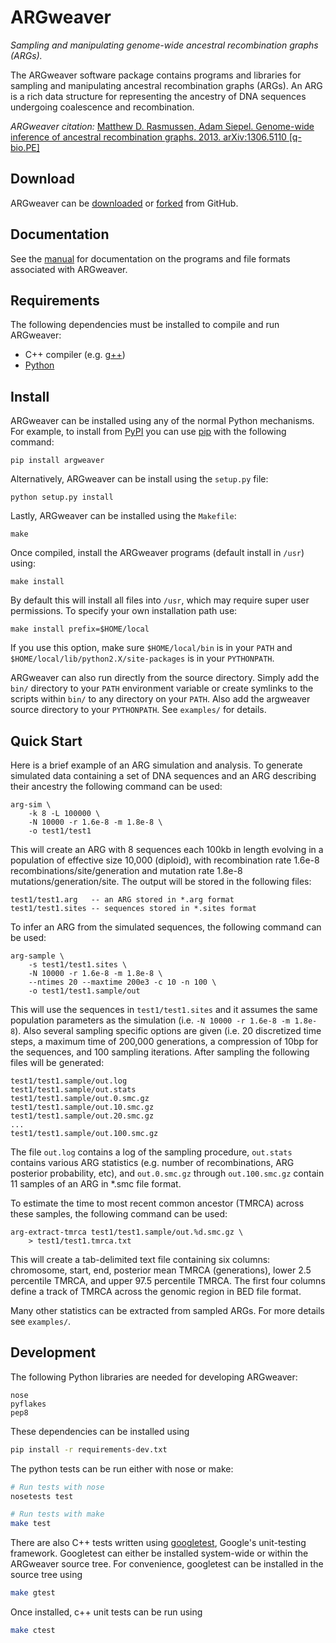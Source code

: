 ARGweaver
=========

*Sampling and manipulating genome-wide ancestral recombination graphs (ARGs).*  

The ARGweaver software package contains programs and libraries for
sampling and manipulating ancestral recombination graphs (ARGs). An ARG
is a rich data structure for representing the ancestry of DNA
sequences undergoing coalescence and recombination.

*ARGweaver citation:*
[Matthew D. Rasmussen, Adam Siepel. Genome-wide inference of ancestral
recombination graphs. 2013. arXiv:1306.5110 [q-bio.PE]](http://arxiv.org/abs/1306.5110)


## Download

ARGweaver can be [downloaded](http://mdrasmus.github.io/argweaver) or 
[forked](https://github.com/mdrasmus/argweaver/) from GitHub.


## Documentation

See the [manual](http://mdrasmus.github.io/argweaver/doc/)
for documentation on the programs and file formats associated with ARGweaver.


## Requirements

The following dependencies must be installed to compile and run
ARGweaver:

- C++ compiler (e.g. [g++](http://gcc.gnu.org))
- [Python](http://python.org)


## Install

ARGweaver can be installed using any of the normal Python mechanisms.
For example, to install from [PyPI](https://pypi.python.org/pypi) you
can use [pip](https://github.com/pypa/pip) with the following command:

```
pip install argweaver
```

Alternatively, ARGweaver can be install using the `setup.py` file:

```
python setup.py install
```

Lastly, ARGweaver can be installed using the `Makefile`:

```
make
```

Once compiled, install the ARGweaver programs (default install in
`/usr`) using:

```
make install
```

By default this will install all files into `/usr`, which may require 
super user permissions.  To specify your own installation path use:

```
make install prefix=$HOME/local
```

If you use this option, make sure `$HOME/local/bin` is in your `PATH` and
`$HOME/local/lib/python2.X/site-packages` is in your `PYTHONPATH`.

ARGweaver can also run directly from the source directory.  Simply add the
`bin/` directory to your `PATH` environment variable or create symlinks to the
scripts within `bin/` to any directory on your `PATH`. Also add the
argweaver source directory to your `PYTHONPATH`. See `examples/` for details.


## Quick Start

Here is a brief example of an ARG simulation and analysis.
To generate simulated data containing a set of DNA sequences and an
ARG describing their ancestry the following command can be used:

```
arg-sim \
    -k 8 -L 100000 \
    -N 10000 -r 1.6e-8 -m 1.8e-8 \
    -o test1/test1
```

This will create an ARG with 8 sequences each 100kb in length evolving in
a population of effective size 10,000 (diploid), with recombination rate
1.6e-8 recombinations/site/generation and mutation rate 1.8e-8 
mutations/generation/site. The output will be stored in the following files:

```
test1/test1.arg   -- an ARG stored in *.arg format
test1/test1.sites -- sequences stored in *.sites format
```

To infer an ARG from the simulated sequences, the following command 
can be used:

```
arg-sample \
    -s test1/test1.sites \
    -N 10000 -r 1.6e-8 -m 1.8e-8 \
    --ntimes 20 --maxtime 200e3 -c 10 -n 100 \
    -o test1/test1.sample/out
```

This will use the sequences in `test1/test1.sites` and it assumes the
same population parameters as the simulation (i.e. `-N 10000 -r 1.6e-8
-m 1.8e-8`).  Also several sampling specific options are given 
(i.e. 20 discretized time steps, a maximum time of 200,000 generations, 
a compression of 10bp for the sequences, and 100 sampling iterations. 
After sampling the following files will be generated:

```
test1/test1.sample/out.log
test1/test1.sample/out.stats
test1/test1.sample/out.0.smc.gz
test1/test1.sample/out.10.smc.gz
test1/test1.sample/out.20.smc.gz
...
test1/test1.sample/out.100.smc.gz
```

The file `out.log` contains a log of the sampling procedure,
`out.stats` contains various ARG statistics (e.g. number of
recombinations, ARG posterior probability, etc), and `out.0.smc.gz`
through `out.100.smc.gz` contain 11 samples of an ARG in *.smc file
format.

To estimate the time to most recent common ancestor (TMRCA) across
these samples, the following command can be used:

```
arg-extract-tmrca test1/test1.sample/out.%d.smc.gz \
    > test1/test1.tmrca.txt
```

This will create a tab-delimited text file containing six columns:
chromosome, start, end, posterior mean TMRCA (generations),
lower 2.5 percentile TMRCA, and upper 97.5 percentile TMRCA. The first
four columns define a track of TMRCA across the genomic region in
BED file format.

Many other statistics can be extracted from sampled ARGs. For more details
see `examples/`.


## Development

The following Python libraries are needed for developing ARGweaver:

```
nose
pyflakes
pep8
```

These dependencies can be installed using

```sh
pip install -r requirements-dev.txt
```

The python tests can be run either with nose or make:
```sh
# Run tests with nose
nosetests test

# Run tests with make
make test
```

There are also C++ tests written using
[googletest](http://code.google.com/p/googletest/), Google's
unit-testing framework.  Googletest can either be installed system-wide or
within the ARGweaver source tree.  For convenience, googletest can be installed
in the source tree using
```sh
make gtest
```

Once installed, c++ unit tests can be run using
```sh
make ctest
```
